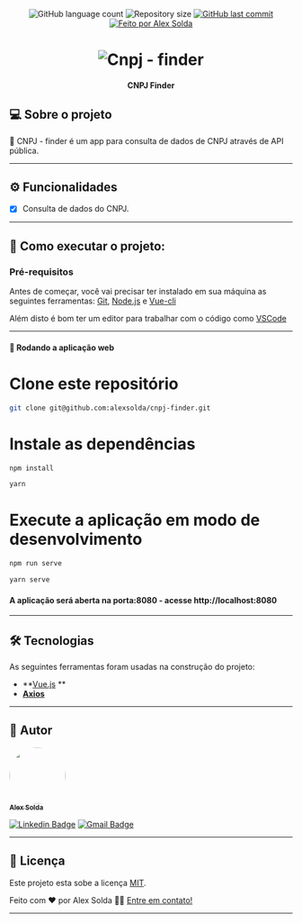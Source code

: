 <p align="center">
  <img alt="GitHub language count" src="https://img.shields.io/github/languages/count/alexsolda/cnpj-finder">

  <img alt="Repository size" src="https://img.shields.io/github/repo-size/alexsolda/cnpj-finder">
  
  <a href="https://github.com/alexsolda/cnpj-finder/commits/master">
    <img alt="GitHub last commit" src="https://img.shields.io/github/last-commit/alexsolda/cnpj-finder">
  </a>
   

  <a href="https://www.linkedin.com/in/alexsolda/">
    <img alt="Feito por Alex Solda" src="https://img.shields.io/badge/feito%20por-Alex-Solda">
  </a>
 
  
 
</p>
<h1 align="center">
    <img alt="Cnpj - finder" title="#cnpjfinder" src="https://user-images.githubusercontent.com/62905501/126878626-56068e60-0275-4488-9d60-8189cd2b533f.png" />
</h1>

<h4 align="center"> 
  CNPJ Finder
</h4>




## 💻 Sobre o projeto

:bank: CNPJ - finder é um app para consulta de dados de CNPJ através de API pública.


---

## ⚙️ Funcionalidades

- [x] Consulta de dados do CNPJ.

---


## 🚀 Como executar o projeto:

### Pré-requisitos

Antes de começar, você vai precisar ter instalado em sua máquina as seguintes ferramentas:
[Git](https://git-scm.com), [Node.js](https://nodejs.org/en/) e [Vue-cli](https://cli.vuejs.org/)

Além disto é bom ter um editor para trabalhar com o código como [VSCode](https://code.visualstudio.com/)

---

#### 🧭 Rodando a aplicação web


# Clone este repositório
```bash
git clone git@github.com:alexsolda/cnpj-finder.git
```


# Instale as dependências
```bash
npm install
```

```bash
yarn
```


# Execute a aplicação em modo de desenvolvimento
```bash
npm run serve
```

```bash
yarn serve
```

#### A aplicação será aberta na porta:8080 - acesse http://localhost:8080



---

## 🛠 Tecnologias

As seguintes ferramentas foram usadas na construção do projeto:

-   **[Vue.js](https://vuejs.org/) **
-   **[Axios](https://github.com/axios/axios)**


---

## 🦸 Autor

<a href="https://www.linkedin.com/in/alexsolda/">
 <img style="border-radius: 50%;" src="https://avatars.githubusercontent.com/u/62905501?s=400&u=7428ae3671383502899fdcdd32952de1dc61a4c6&v=4" width="100px;" alt=""/>
 <br />
 <sub><b>Alex Solda</b></sub></a> 
 <br />

[![Linkedin Badge](https://img.shields.io/badge/-Alex-blue?style=flat-square&logo=Linkedin&logoColor=white&link=https://www.linkedin.com/in/alexsolda/)](https://www.linkedin.com/in/alexsolda/) 
[![Gmail Badge](https://img.shields.io/badge/-alexsoldaa@gmail.com-c14438?style=flat-square&logo=Gmail&logoColor=white&link=mailto:alexsoldaa@gmail.com)](mailto:alexsoldaa@gmail.com)

---

## 📝 Licença

Este projeto esta sobe a licença [MIT](https://github.com/alexsolda/mybank-app/blob/developing/LICENSE).

Feito com ❤️ por Alex Solda 👋🏽 [Entre em contato!](https://www.linkedin.com/in/alexsolda/)

---
